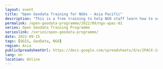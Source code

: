 ```yaml
---
layout: event
title: "Open Geodata Training for NGOs - Asia Pacific"
description: "This is a free training to help NGO staff learn how to source, analyse and visualise geographic data to support social impact project. The programme is split into two phases, both delivered remotely: two days of live sessions and five weeks of mentoring."
permalink: /open-geodata-programme/2022/09/ngo-apac-01
series: Open Geodata Training Programme
serieslink: /series/open-geodata-programme/
date: 2022-09-15
tags: [QGIS, GeoData, NGO]
region: Asia
publicSpreadsheetUrl: https://docs.google.com/spreadsheets/d/e/2PACX-1vQBSzALM4ZzHjdxjZu3vx2fW0pq9hAsejtUE87OMF-RQ2wJAiKQIT0_uCU_7i3ADc21T0rFG5K_zpKz/pub?gid=0&single=true&output=csv
lang: en
location: Online
---
```

